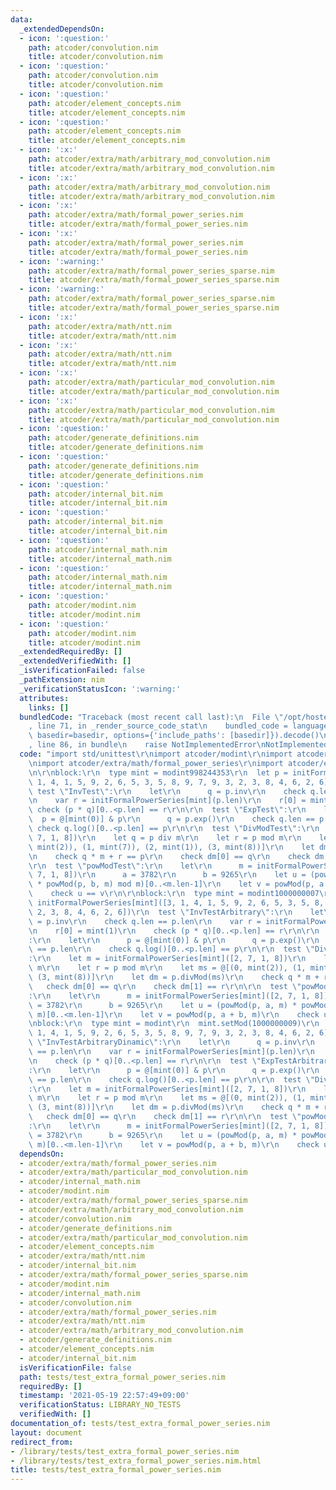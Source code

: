 ```yaml
---
data:
  _extendedDependsOn:
  - icon: ':question:'
    path: atcoder/convolution.nim
    title: atcoder/convolution.nim
  - icon: ':question:'
    path: atcoder/convolution.nim
    title: atcoder/convolution.nim
  - icon: ':question:'
    path: atcoder/element_concepts.nim
    title: atcoder/element_concepts.nim
  - icon: ':question:'
    path: atcoder/element_concepts.nim
    title: atcoder/element_concepts.nim
  - icon: ':x:'
    path: atcoder/extra/math/arbitrary_mod_convolution.nim
    title: atcoder/extra/math/arbitrary_mod_convolution.nim
  - icon: ':x:'
    path: atcoder/extra/math/arbitrary_mod_convolution.nim
    title: atcoder/extra/math/arbitrary_mod_convolution.nim
  - icon: ':x:'
    path: atcoder/extra/math/formal_power_series.nim
    title: atcoder/extra/math/formal_power_series.nim
  - icon: ':x:'
    path: atcoder/extra/math/formal_power_series.nim
    title: atcoder/extra/math/formal_power_series.nim
  - icon: ':warning:'
    path: atcoder/extra/math/formal_power_series_sparse.nim
    title: atcoder/extra/math/formal_power_series_sparse.nim
  - icon: ':warning:'
    path: atcoder/extra/math/formal_power_series_sparse.nim
    title: atcoder/extra/math/formal_power_series_sparse.nim
  - icon: ':x:'
    path: atcoder/extra/math/ntt.nim
    title: atcoder/extra/math/ntt.nim
  - icon: ':x:'
    path: atcoder/extra/math/ntt.nim
    title: atcoder/extra/math/ntt.nim
  - icon: ':x:'
    path: atcoder/extra/math/particular_mod_convolution.nim
    title: atcoder/extra/math/particular_mod_convolution.nim
  - icon: ':x:'
    path: atcoder/extra/math/particular_mod_convolution.nim
    title: atcoder/extra/math/particular_mod_convolution.nim
  - icon: ':question:'
    path: atcoder/generate_definitions.nim
    title: atcoder/generate_definitions.nim
  - icon: ':question:'
    path: atcoder/generate_definitions.nim
    title: atcoder/generate_definitions.nim
  - icon: ':question:'
    path: atcoder/internal_bit.nim
    title: atcoder/internal_bit.nim
  - icon: ':question:'
    path: atcoder/internal_bit.nim
    title: atcoder/internal_bit.nim
  - icon: ':question:'
    path: atcoder/internal_math.nim
    title: atcoder/internal_math.nim
  - icon: ':question:'
    path: atcoder/internal_math.nim
    title: atcoder/internal_math.nim
  - icon: ':question:'
    path: atcoder/modint.nim
    title: atcoder/modint.nim
  - icon: ':question:'
    path: atcoder/modint.nim
    title: atcoder/modint.nim
  _extendedRequiredBy: []
  _extendedVerifiedWith: []
  _isVerificationFailed: false
  _pathExtension: nim
  _verificationStatusIcon: ':warning:'
  attributes:
    links: []
  bundledCode: "Traceback (most recent call last):\n  File \"/opt/hostedtoolcache/Python/3.9.6/x64/lib/python3.9/site-packages/onlinejudge_verify/documentation/build.py\"\
    , line 71, in _render_source_code_stat\n    bundled_code = language.bundle(stat.path,\
    \ basedir=basedir, options={'include_paths': [basedir]}).decode()\n  File \"/opt/hostedtoolcache/Python/3.9.6/x64/lib/python3.9/site-packages/onlinejudge_verify/languages/nim.py\"\
    , line 86, in bundle\n    raise NotImplementedError\nNotImplementedError\n"
  code: "import std/unittest\r\nimport atcoder/modint\r\nimport atcoder/extra/math/ntt\r\
    \nimport atcoder/extra/math/formal_power_series\r\nimport atcoder/extra/math/formal_power_series_sparse\r\
    \n\r\nblock:\r\n  type mint = modint998244353\r\n  let p = initFormalPowerSeries[mint]([3,\
    \ 1, 4, 1, 5, 9, 2, 6, 5, 3, 5, 8, 9, 7, 9, 3, 2, 3, 8, 4, 6, 2, 6])\r\n\r\n \
    \ test \"InvTest\":\r\n    let\r\n      q = p.inv\r\n    check q.len == p.len\r\
    \n    var r = initFormalPowerSeries[mint](p.len)\r\n    r[0] = mint(1)\r\n   \
    \ check (p * q)[0..<p.len] == r\r\n\r\n  test \"ExpTest\":\r\n    let\r\n    \
    \  p = @[mint(0)] & p\r\n      q = p.exp()\r\n    check q.len == p.len\r\n   \
    \ check q.log()[0..<p.len] == p\r\n\r\n  test \"DivModTest\":\r\n    let m = initFormalPowerSeries[mint]([2,\
    \ 7, 1, 8])\r\n    let q = p div m\r\n    let r = p mod m\r\n    let ms = @[(0,\
    \ mint(2)), (1, mint(7)), (2, mint(1)), (3, mint(8))]\r\n    let dm = p.divMod(ms)\r\
    \n    check q * m + r == p\r\n    check dm[0] == q\r\n    check dm[1] == r\r\n\
    \r\n  test \"powModTest\":\r\n    let\r\n      m = initFormalPowerSeries[mint]([2,\
    \ 7, 1, 8])\r\n      a = 3782\r\n      b = 9265\r\n    let u = (powMod(p, a, m)\
    \ * powMod(p, b, m) mod m)[0..<m.len-1]\r\n    let v = powMod(p, a + b, m)\r\n\
    \    check u == v\r\n\r\nblock:\r\n  type mint = modint1000000007\r\n  let p =\
    \ initFormalPowerSeries[mint]([3, 1, 4, 1, 5, 9, 2, 6, 5, 3, 5, 8, 9, 7, 9, 3,\
    \ 2, 3, 8, 4, 6, 2, 6])\r\n  test \"InvTestArbitrary\":\r\n    let\r\n      q\
    \ = p.inv\r\n    check q.len == p.len\r\n    var r = initFormalPowerSeries[mint](p.len)\r\
    \n    r[0] = mint(1)\r\n    check (p * q)[0..<p.len] == r\r\n\r\n  test \"ExpTestArbitrary\"\
    :\r\n    let\r\n      p = @[mint(0)] & p\r\n      q = p.exp()\r\n    check q.len\
    \ == p.len\r\n    check q.log()[0..<p.len] == p\r\n\r\n  test \"DivModTestArbitrary\"\
    :\r\n    let m = initFormalPowerSeries[mint]([2, 7, 1, 8])\r\n    let q = p div\
    \ m\r\n    let r = p mod m\r\n    let ms = @[(0, mint(2)), (1, mint(7)), (2, mint(1)),\
    \ (3, mint(8))]\r\n    let dm = p.divMod(ms)\r\n    check q * m + r == p\r\n \
    \   check dm[0] == q\r\n    check dm[1] == r\r\n\r\n  test \"powModTestArbitrary\"\
    :\r\n    let\r\n      m = initFormalPowerSeries[mint]([2, 7, 1, 8])\r\n      a\
    \ = 3782\r\n      b = 9265\r\n    let u = (powMod(p, a, m) * powMod(p, b, m) mod\
    \ m)[0..<m.len-1]\r\n    let v = powMod(p, a + b, m)\r\n    check u == v\r\n\r\
    \nblock:\r\n  type mint = modint\r\n  mint.setMod(1000000009)\r\n  let p = initFormalPowerSeries[mint]([3,\
    \ 1, 4, 1, 5, 9, 2, 6, 5, 3, 5, 8, 9, 7, 9, 3, 2, 3, 8, 4, 6, 2, 6])\r\n  test\
    \ \"InvTestArbitraryDinamic\":\r\n    let\r\n      q = p.inv\r\n    check q.len\
    \ == p.len\r\n    var r = initFormalPowerSeries[mint](p.len)\r\n    r[0] = mint(1)\r\
    \n    check (p * q)[0..<p.len] == r\r\n\r\n  test \"ExpTestArbitraryDinamic\"\
    :\r\n    let\r\n      p = @[mint(0)] & p\r\n      q = p.exp()\r\n    check q.len\
    \ == p.len\r\n    check q.log()[0..<p.len] == p\r\n\r\n  test \"DivModTestArbitraryDinamic\"\
    :\r\n    let m = initFormalPowerSeries[mint]([2, 7, 1, 8])\r\n    let q = p div\
    \ m\r\n    let r = p mod m\r\n    let ms = @[(0, mint(2)), (1, mint(7)), (2, mint(1)),\
    \ (3, mint(8))]\r\n    let dm = p.divMod(ms)\r\n    check q * m + r == p\r\n \
    \   check dm[0] == q\r\n    check dm[1] == r\r\n\r\n  test \"powModTestArbitraryDinamic\"\
    :\r\n    let\r\n      m = initFormalPowerSeries[mint]([2, 7, 1, 8])\r\n      a\
    \ = 3782\r\n      b = 9265\r\n    let u = (powMod(p, a, m) * powMod(p, b, m) mod\
    \ m)[0..<m.len-1]\r\n    let v = powMod(p, a + b, m)\r\n    check u == v\r\n"
  dependsOn:
  - atcoder/extra/math/formal_power_series.nim
  - atcoder/extra/math/particular_mod_convolution.nim
  - atcoder/internal_math.nim
  - atcoder/modint.nim
  - atcoder/extra/math/formal_power_series_sparse.nim
  - atcoder/extra/math/arbitrary_mod_convolution.nim
  - atcoder/convolution.nim
  - atcoder/generate_definitions.nim
  - atcoder/extra/math/particular_mod_convolution.nim
  - atcoder/element_concepts.nim
  - atcoder/extra/math/ntt.nim
  - atcoder/internal_bit.nim
  - atcoder/extra/math/formal_power_series_sparse.nim
  - atcoder/modint.nim
  - atcoder/internal_math.nim
  - atcoder/convolution.nim
  - atcoder/extra/math/formal_power_series.nim
  - atcoder/extra/math/ntt.nim
  - atcoder/extra/math/arbitrary_mod_convolution.nim
  - atcoder/generate_definitions.nim
  - atcoder/element_concepts.nim
  - atcoder/internal_bit.nim
  isVerificationFile: false
  path: tests/test_extra_formal_power_series.nim
  requiredBy: []
  timestamp: '2021-05-19 22:57:49+09:00'
  verificationStatus: LIBRARY_NO_TESTS
  verifiedWith: []
documentation_of: tests/test_extra_formal_power_series.nim
layout: document
redirect_from:
- /library/tests/test_extra_formal_power_series.nim
- /library/tests/test_extra_formal_power_series.nim.html
title: tests/test_extra_formal_power_series.nim
---
```

